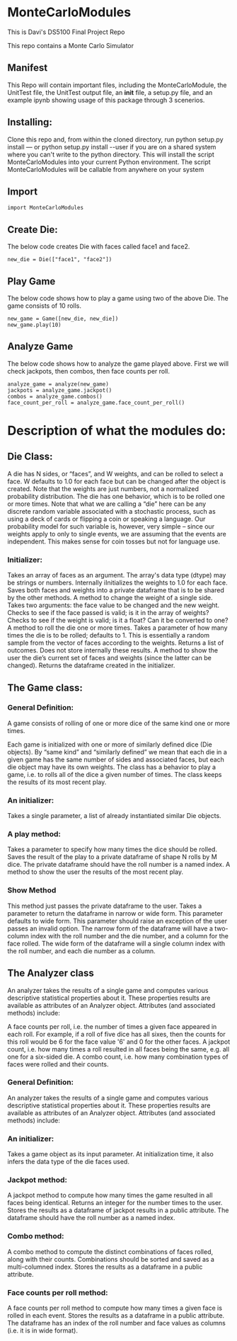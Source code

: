 # MonteCarloModules
This is Davi's DS5100 Final Project Repo

This repo contains a Monte Carlo Simulator

## Manifest
This Repo will contain important files, including the MonteCarloModule, the UnitTest file, the UnitTest output file, an __init__ file, a setup.py file, and an example ipynb showing usage of this package through 3 scenerios. 


## Installing:

Clone this repo and, from within the cloned directory, run python setup.py install — or python setup.py install --user if you are on a shared system where you can't write to the python directory. This will install the script MonteCarloModules into your current Python environment. The script MonteCarloModules will be callable from anywhere on your system

## Import
```
import MonteCarloModules
```

## Create Die:
The below code creates Die with faces called face1 and face2.
```
new_die = Die(["face1", "face2"])
```

## Play Game
The below code shows how to play a game using two of the above Die. The game consists of 10 rolls. 
```
new_game = Game([new_die, new_die])
new_game.play(10)
```

## Analyze Game
The below code shows how to analyze the game played above. First we will check jackpots, then combos, then face counts per roll.
```
analyze_game = analyze(new_game)
jackpots = analyze_game.jackpot()
combos = analyze_game.combos()
face_count_per_roll = analyze_game.face_count_per_roll()
```



# Description of what the modules do:

## Die Class:
A die has N sides, or “faces”, and W weights, and can be rolled to select a face. W defaults to 
1.0 for each face but can be changed after the object is created.
Note that the weights are just numbers, not a normalized probability distribution.
The die has one behavior, which is to be rolled one or more times.
Note that what we are calling a “die” here can be any discrete random variable associated with a stochastic process, such as using a deck of cards or flipping a coin or speaking a language. Our probability model for such variable is, however, very simple – since our weights apply to only to single events, we are assuming that the events are independent. This makes sense for coin tosses but not for language use.

### Initializer:
Takes an array of faces as an argument. The array's data type (dtype) may be strings or numbers.
Internally iInitializes the weights to 1.0 for each face.
Saves both faces and weights into a private dataframe that is to be shared by the other methods.
A method to change the weight of a single side.
Takes two arguments: the face value to be changed and the new weight.
Checks to see if the face passed is valid; is it in the array of weights?
Checks to see if the weight is valid; is it a float? Can it be converted to one?
A method to roll the die one or more times.
Takes a parameter of how many times the die is to be rolled; defaults to 1. 
This is essentially a random sample from the vector of faces according to the weights.
Returns a list of outcomes.
Does not store internally these results.
A method to show the user the die’s current set of faces and weights (since the latter can be changed).
Returns the dataframe created in the initializer.




## The Game class:

### General Definition:
A game consists of rolling of one or more dice of the same kind one or more times. 

Each game is initialized with one or more of similarly defined dice (Die objects).
By “same kind” and “similarly defined” we mean that each die in a given game has the same number of sides and associated faces, but each die object may have its own weights.
The class has a behavior to play a game, i.e. to rolls all of the dice a given number of times.
The class keeps the results of its most recent play. 


### An initializer:
Takes a single parameter, a list of already instantiated similar Die objects.

### A play method:
Takes a parameter to specify how many times the dice should be rolled.
Saves the result of the play to a private dataframe of shape N rolls by M dice.
The private dataframe should have the roll number is a named index.
A method to show the user the results of the most recent play.

### Show Method
This method just passes the private dataframe to the user.
Takes a parameter to return the dataframe in narrow or wide form.
This parameter defaults to wide form.
This parameter should raise an exception of the user passes an invalid option.
The narrow form of the dataframe will have a two-column index with the roll number and the die number, and a column for the face rolled.
The wide form of the dataframe will a single column index with the roll number, and each die number as a column.

## The Analyzer class
An analyzer takes the results of a single game and computes various descriptive statistical properties about it. These properties results are available as attributes of an Analyzer object. Attributes (and associated methods) include:

A face counts per roll, i.e. the number of times a given face appeared in each roll. For example, if a roll of five dice has all sixes, then the counts for this roll would be 6 for the face value '6' and 0 for the other faces.
A jackpot count, i.e. how many times a roll resulted in all faces being the same, e.g. all one for a six-sided die.
A combo count, i.e. how many combination types of faces were rolled and their counts.


### General Definition:
An analyzer takes the results of a single game and computes various descriptive statistical properties about it. These properties results are available as attributes of an Analyzer object. Attributes (and associated methods) include:

### An initializer:
Takes a game object as its input parameter. 
At initialization time, it also infers the data type of the die faces used.

### Jackpot method:
A jackpot method to compute how many times the game resulted in all faces being identical.
Returns an integer for the number times to the user.
Stores the results as a dataframe of jackpot results in a public attribute.
The dataframe should have the roll number as a named index.

### Combo method:
A combo method to compute the distinct combinations of faces rolled, along with their counts.
Combinations should be sorted and saved as a multi-columned index.
Stores the results as a dataframe in a public attribute.

### Face counts per roll method:
A face counts per roll method to compute how many times a given face is rolled in each event.
Stores the results as a dataframe in a public attribute.
The dataframe has an index of the roll number and face values as columns (i.e. it is in wide format).




